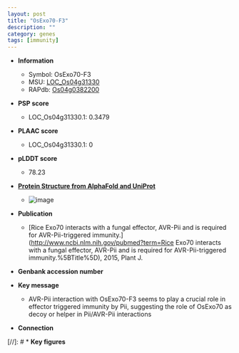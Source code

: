 ```yaml
---
layout: post
title: "OsExo70-F3"
description: ""
category: genes
tags: [immunity]
---
```


* **Information**  
    + Symbol: OsExo70-F3  
    + MSU: [LOC_Os04g31330](http://rice.plantbiology.msu.edu/cgi-bin/ORF_infopage.cgi?orf=LOC_Os04g31330)  
    + RAPdb: [Os04g0382200](http://rapdb.dna.affrc.go.jp/viewer/gbrowse_details/irgsp1?name=Os04g0382200)  

* **PSP score**  
    + LOC_Os04g31330.1: 0.3479 

* **PLAAC score**  
    + LOC_Os04g31330.1: 0 

* **pLDDT score**
    + 78.23

* **[Protein Structure from AlphaFold and UniProt](https://www.uniprot.org/uniprotkb/Q7XVB9/entry#structure)**
    + ![image](https://ricepsp.github.io/images/Q7/AF-Q7XVB9-F1.png)

* **Publication**  
    + [Rice Exo70 interacts with a fungal effector, AVR-Pii and is required for AVR-Pii-triggered immunity.](http://www.ncbi.nlm.nih.gov/pubmed?term=Rice Exo70 interacts with a fungal effector, AVR-Pii and is required for AVR-Pii-triggered immunity.%5BTitle%5D), 2015, Plant J.

* **Genbank accession number**  

* **Key message**  
    + AVR-Pii interaction with OsExo70-F3 seems to play a crucial role in effector triggered immunity by Pii, suggesting the role of OsExo70 as decoy or helper in Pii/AVR-Pii interactions

* **Connection**  

[//]: # * **Key figures**  


